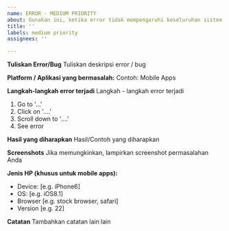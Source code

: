 ```yaml
---
name: ERROR - MEDIUM PRIORITY
about: Gunakan ini, ketika error tidak mempengaruhi keseluruhan sistem
title: ''
labels: medium priority
assignees: ''

---
```


**Tuliskan Error/Bug**
Tuliskan deskripsi error / bug

**Platform / Aplikasi yang bermasalah:**
Contoh: Mobile Apps

**Langkah-langkah error terjadi**
Langkah - langkah error terjadi
1. Go to '...'
2. Click on '....'
3. Scroll down to '....'
4. See error

**Hasil yang diharapkan**
Hasil/Contoh yang diharapkan

**Screenshots**
Jika memungkinkan, lampirkan screenshot permasalahan Anda
 
**Jenis HP (khusus untuk mobile apps):**
 - Device: [e.g. iPhone6]
 - OS: [e.g. iOS8.1]
 - Browser [e.g. stock browser, safari]
 - Version [e.g. 22]

**Catatan**
Tambahkan catatan lain lain
